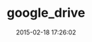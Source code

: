 ---
layout: post
title:  "google_drive"
repo:   "gimite/google-drive-ruby"
date:   2015-02-18 17:26:02
gemurl: https://github.com/gimite/google-drive-ruby
---